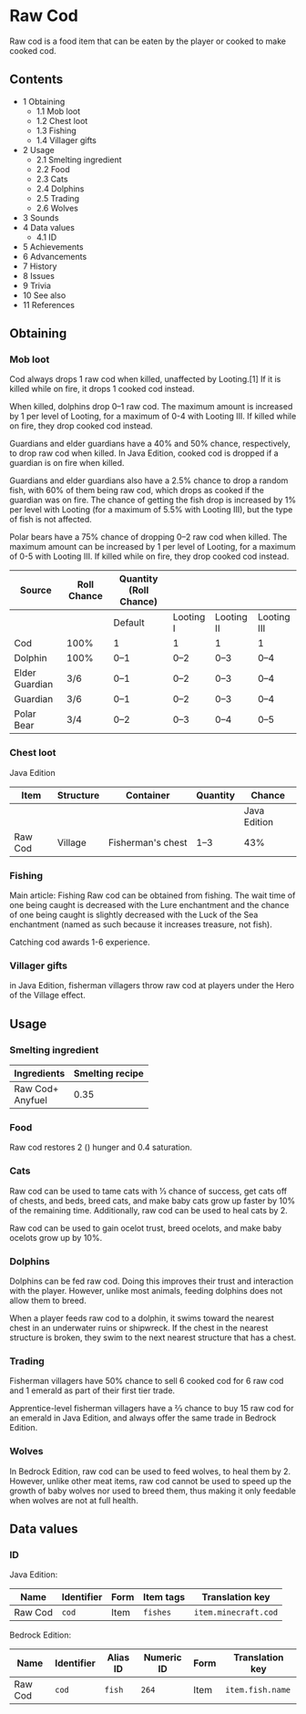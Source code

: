 # Raw Cod
Raw cod is a food item that can be eaten by the player or cooked to make cooked cod.

## Contents
- 1 Obtaining
	- 1.1 Mob loot
	- 1.2 Chest loot
	- 1.3 Fishing
	- 1.4 Villager gifts
- 2 Usage
	- 2.1 Smelting ingredient
	- 2.2 Food
	- 2.3 Cats
	- 2.4 Dolphins
	- 2.5 Trading
	- 2.6 Wolves
- 3 Sounds
- 4 Data values
	- 4.1 ID
- 5 Achievements
- 6 Advancements
- 7 History
- 8 Issues
- 9 Trivia
- 10 See also
- 11 References

## Obtaining
### Mob loot
Cod always drops 1 raw cod when killed, unaffected by Looting.[1] If it is killed while on fire, it drops 1 cooked cod instead.

When killed, dolphins drop 0–1 raw cod. The maximum amount is increased by 1 per level of Looting, for a maximum of 0-4 with Looting III. If killed while on fire, they drop cooked cod instead.

Guardians and elder guardians have a 40% and 50% chance, respectively, to drop raw cod when killed. In Java Edition, cooked cod is dropped if a guardian is on fire when killed.

Guardians and elder guardians also have a 2.5% chance to drop a random fish, with 60% of them being raw cod, which drops as cooked if the guardian was on fire. The chance of getting the fish drop is increased by 1% per level with Looting (for a maximum of 5.5% with Looting III), but the type of fish is not affected.

Polar bears have a 75% chance of dropping 0–2 raw cod when killed. The maximum amount can be increased by 1 per level of Looting, for a maximum of 0-5 with Looting III. If killed while on fire, they drop cooked cod instead.

| Source         | Roll Chance | Quantity (Roll Chance) |           |            |             |
|----------------|-------------|------------------------|-----------|------------|-------------|
|                |             | Default                | Looting I | Looting II | Looting III |
| Cod            | 100%        | 1                      | 1         | 1          | 1           |
| Dolphin        | 100%        | 0–1                    | 0–2       | 0–3        | 0–4         |
| Elder Guardian | 3/6         | 0–1                    | 0–2       | 0–3        | 0–4         |
| Guardian       | 3/6         | 0–1                    | 0–2       | 0–3        | 0–4         |
| Polar Bear     | 3/4         | 0–2                    | 0–3       | 0–4        | 0–5         |

### Chest loot
Java Edition

| Item    | Structure | Container         | Quantity | Chance       |
|---------|-----------|-------------------|----------|--------------|
|         |           |                   |          | Java Edition |
| Raw Cod | Village   | Fisherman's chest | 1–3      | 43%          |

### Fishing
Main article: Fishing
Raw cod can be obtained from fishing. The wait time of one being caught is decreased with the Lure enchantment and the chance of one being caught is slightly decreased with the Luck of the Sea enchantment (named as such because it increases treasure, not fish).

Catching cod awards 1-6 experience.

### Villager gifts
in Java Edition, fisherman villagers throw raw cod at players under the Hero of the Village effect.

## Usage
### Smelting ingredient
| Ingredients          | Smelting recipe |
|----------------------|-----------------|
| Raw Cod+<br/>Anyfuel | 0.35            |

### Food
Raw cod restores 2 () hunger and 0.4 saturation.

### Cats
Raw cod can be used to tame cats with 1⁄3 chance of success, get cats off of chests, and beds, breed cats, and make baby cats grow up faster by 10% of the remaining time. Additionally, raw cod can be used to heal cats by 2.

Raw cod can be used to gain ocelot trust, breed ocelots, and make baby ocelots grow up by 10%. 

### Dolphins
Dolphins can be fed raw cod. Doing this improves their trust and interaction with the player. However, unlike most animals, feeding dolphins does not allow them to breed.

When a player feeds raw cod to a dolphin, it swims toward the nearest chest in an underwater ruins or shipwreck. If the chest in the nearest structure is broken, they swim to the next nearest structure that has a chest.

### Trading
Fisherman villagers have 50% chance to sell 6 cooked cod for 6 raw cod and 1 emerald as part of their first tier trade.

Apprentice-level fisherman villagers have a 2⁄3 chance to buy 15 raw cod for an emerald in Java Edition, and always offer the same trade in Bedrock Edition.

### Wolves
In Bedrock Edition, raw cod can be used to feed wolves, to heal them by 2. However, unlike other meat items, raw cod cannot be used to speed up the growth of baby wolves nor used to breed them, thus making it only feedable when wolves are not at full health.

## Data values
### ID
Java Edition:

| Name    | Identifier | Form | Item tags | Translation key      |
|---------|------------|------|-----------|----------------------|
| Raw Cod | `cod`      | Item | `fishes`  | `item.minecraft.cod` |

Bedrock Edition:

| Name    | Identifier | Alias ID | Numeric ID | Form | Translation key  |
|---------|------------|----------|------------|------|------------------|
| Raw Cod | `cod`      | `fish`   | `264`      | Item | `item.fish.name` |


